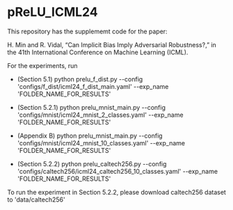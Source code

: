 # pReLU_ICML24

This repository has the supplememt code for the paper: 

H. Min and R. Vidal, “Can Implicit Bias Imply Adversarial Robustness?,” in the 41th International Conference on Machine Learning (ICML).

For the experiments, run

 - (Section 5.1) python prelu_f_dist.py --config 'configs/f_dist/icml24_f_dist_main.yaml' --exp_name 'FOLDER_NAME_FOR_RESULTS'
  
 - (Section 5.2.1) python prelu_mnist_main.py --config 'configs/mnist/icml24_mnist_2_classes.yaml' --exp_name 'FOLDER_NAME_FOR_RESULTS'
  
 - (Appendix B) python prelu_mnist_main.py --config 'configs/mnist/icml24_mnist_10_classes.yaml' --exp_name 'FOLDER_NAME_FOR_RESULTS'
  
 - (Section 5.2.2) python prelu_caltech256.py --config 'configs/caltech256/icml24_caltech256_10_classes.yaml' --exp_name 'FOLDER_NAME_FOR_RESULTS'

To run the experiment in Section 5.2.2, please download caltech256 dataset to 'data/caltech256'
